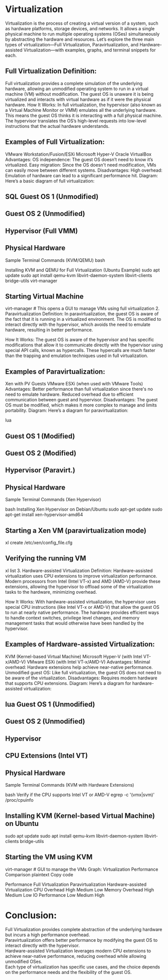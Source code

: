 # Virtualization
 
Virtualization is the process of creating a virtual version of a system, such as hardware platforms, storage devices, and networks. It allows a single physical machine to run multiple operating systems (OSes) simultaneously by abstracting the hardware and resources. Let’s explore the three main types of virtualization—Full Virtualization, Paravirtualization, and Hardware-assisted Virtualization—with examples, graphs, and terminal snippets for each.

## Full Virtualization Definition: 

Full virtualization provides a complete simulation of the underlying hardware, allowing an unmodified operating system to run in a virtual machine (VM) without modification. The guest OS is unaware it is being virtualized and interacts with virtual hardware as if it were the physical hardware.
How It Works: In full virtualization, the hypervisor (also known as a Virtual Machine Monitor or VMM) emulates all the underlying hardware. This means the guest OS thinks it is interacting with a full physical machine. The hypervisor translates the OS’s high-level requests into low-level instructions that the actual hardware understands.

## Examples of Full Virtualization: 

VMware Workstation/Fusion/ESXi Microsoft Hyper-V Oracle VirtualBox Advantages: OS independence: The guest OS doesn’t need to know it’s virtualized. Easy migration: Since the OS doesn't need modification, VMs can easily move between different systems. Disadvantages: High overhead: Emulation of hardware can lead to a significant performance hit. Diagram: Here’s a basic diagram of full virtualization:

SQL
Guest OS 1 (Unmodified)
--------------------------
Guest OS 2 (Unmodified)
--------------------------
Hypervisor (Full VMM)
--------------------------
Physical Hardware
--------------------------
Sample Terminal Commands (KVM/QEMU)
bash

Installing KVM and QEMU for Full Virtualization (Ubuntu Example)
sudo apt update sudo apt install qemu-kvm libvirt-daemon-system libvirt-clients bridge-utils virt-manager

## Starting Virtual Machine
virt-manager # This opens a GUI to manage VMs using full virtualization 2. Paravirtualization Definition: In paravirtualization, the guest OS is aware of the fact that it is running in a virtualized environment. The OS is modified to interact directly with the hypervisor, which avoids the need to emulate hardware, resulting in better performance.

How It Works: The guest OS is aware of the hypervisor and has specific modifications that allow it to communicate directly with the hypervisor using special API calls, known as hypercalls. These hypercalls are much faster than the trapping and emulation techniques used in full virtualization.

## Examples of Paravirtualization: 

Xen with PV Guests VMware ESXi (when used with VMware Tools) Advantages: Better performance than full virtualization since there's no need to emulate hardware. Reduced overhead due to efficient communication between guest and hypervisor. Disadvantages: The guest OS must be modified, which makes it more complex to manage and limits portability. Diagram: Here’s a diagram for paravirtualization:

lua

Guest OS 1 (Modified)
--------------------------
Guest OS 2 (Modified)
--------------------------
Hypervisor (Paravirt.)
--------------------------
Physical Hardware
--------------------------
Sample Terminal Commands (Xen Hypervisor)

bash
Installing Xen Hypervisor on Debian/Ubuntu
sudo apt-get update sudo apt-get install xen-hypervisor-amd64

## Starting a Xen VM (paravirtualization mode)
xl create /etc/xen/config_file.cfg

## Verifying the running VM
xl list 3. Hardware-assisted Virtualization Definition: Hardware-assisted virtualization uses CPU extensions to improve virtualization performance. Modern processors from Intel (Intel VT-x) and AMD (AMD-V) provide these extensions, allowing the hypervisor to offload some of the virtualization tasks to the hardware, minimizing overhead.

How It Works: With hardware-assisted virtualization, the hypervisor uses special CPU instructions (like Intel VT-x or AMD-V) that allow the guest OS to run at nearly native performance. The hardware provides efficient ways to handle context switches, privilege level changes, and memory management tasks that would otherwise have been handled by the hypervisor.

## Examples of Hardware-assisted Virtualization: 

KVM (Kernel-based Virtual Machine) Microsoft Hyper-V (with Intel VT-x/AMD-V) VMware ESXi (with Intel VT-x/AMD-V) Advantages: Minimal overhead: Hardware extensions help achieve near-native performance. Unmodified guest OS: Like full virtualization, the guest OS does not need to be aware of the virtualization. Disadvantages: Requires modern hardware that supports CPU extensions. Diagram: Here’s a diagram for hardware-assisted virtualization:

lua
Guest OS 1 (Unmodified)
--------------------------
Guest OS 2 (Unmodified)
--------------------------
Hypervisor
--------------------------
CPU Extensions (Intel VT)
--------------------------
Physical Hardware
--------------------------
Sample Terminal Commands (KVM with Hardware Extensions)

bash
Verify if the CPU supports Intel VT or AMD-V
egrep -c '(vmx|svm)' /proc/cpuinfo

## Installing KVM (Kernel-based Virtual Machine) on Ubuntu
sudo apt update sudo apt install qemu-kvm libvirt-daemon-system libvirt-clients bridge-utils

## Starting the VM using KVM
virt-manager # GUI to manage the VMs Graph: Virtualization Performance Comparison plaintext Copy code

Performance	Full Virtualization	Paravirtualization	Hardware-assisted Virtualization
CPU Overhead	High	Medium	Low
Memory Overhead	High	Medium	Low
IO Performance	Low	Medium	High

# Conclusion:

Full Virtualization provides complete abstraction of the underlying hardware but incurs a high performance overhead.			
Paravirtualization offers better performance by modifying the guest OS to interact directly with the hypervisor.			
Hardware-assisted Virtualization leverages modern CPU extensions to achieve near-native performance, reducing overhead while allowing unmodified OSes.			
Each type of virtualization has specific use cases, and the choice depends on the performance needs and the flexibility of the guest OS.
